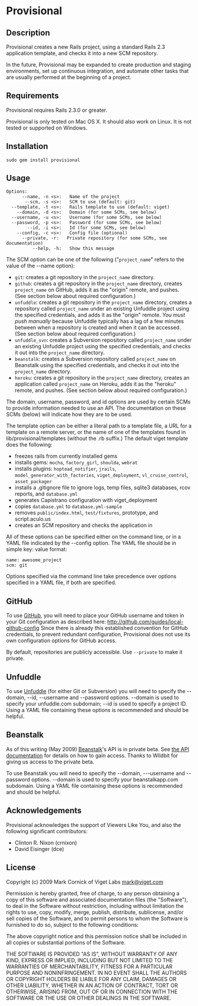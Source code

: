 # Provisional

## Description

Provisional creates a new Rails project, using a standard Rails 2.3 application template, and checks it into a new SCM repository.

In the future, Provisional may be expanded to create production and staging environments, set up continuous integration, and automate other tasks that are usually performed at the beginning of a project.

## Requirements

Provisional requires Rails 2.3.0 or greater.

Provisional is only tested on Mac OS X. It should also work on Linux. It is not tested or supported on Windows.

## Installation

    sudo gem install provisional

## Usage

    Options:
          --name, -n <s>:   Name of the project
           --scm, -s <s>:   SCM to use (default: git)
      --template, -t <s>:   Rails template to use (default: viget)
        --domain, -d <s>:   Domain (for some SCMs, see below)
      --username, -u <s>:   Username (for some SCMs, see below)
      --password, -p <s>:   Password (for some SCMs, see below)
            --id, -i <s>:   Id (for some SCMs, see below)
        --config, -c <s>:   Config file (optional)
          --private, -r:   Private repository (for some SCMs, see documentation)
              --help, -h:   Show this message

The SCM option can be one of the following ("`project_name`" refers to the value of the --name option):

* `git`: creates a git repository in the `project_name` directory.
* `github`: creates a git repository in the `project_name` directory, creates `project_name` on GitHub, adds it as the "origin" remote, and pushes. (See section below about required configuration.)
* `unfuddle`: creates a git repository in the `project_name` directory, creates a repository called `project_name` under an existing Unfuddle project using the specified credentials, and adds it as the "origin" remote. _You must push manually_ because Unfuddle typically has a lag of a few minutes between when a repository is created and when it can be accessed. (See section below about required configuration.)
* `unfuddle_svn`: creates a Subversion repository called `project_name` under an existing Unfuddle project using the specified credentials, and checks it out into the `project_name` directory.
* `beanstalk`: creates a Subversion repository called `project_name` on Beanstalk using the specified credentials, and checks it out into the `project_name` directory.
* `heroku`: creates a git repository in the `project_name` directory, creates an application called `project_name` on Heroku, adds it as the "heroku" remote, and pushes. (See section below about required configuration.)

The domain, username, password, and id options are used by certain SCMs to provide information needed to use an API. The documentation on these SCMs (below) will indicate how they are to be used.

The template option can be either a literal path to a template file, a URL for a template on a remote server, or the name of one of the templates found in lib/provisional/templates (without the .rb suffix.) The default viget template does the following:

* freezes rails from currently installed gems
* installs gems: `mocha`, `factory_girl`, `shoulda`, `webrat`
* installs plugins: `hoptoad_notifier`, `jrails`, `model_generator_with_factories`, `viget_deployment`, `vl_cruise_control`, `asset_packager`
* installs a .gitignore file to ignore logs, temp files, sqlite3 databases, rcov reports, and `database.yml`
* generates Capistrano configuration with viget_deployment
* copies `database.yml` to `database.yml-sample`
* removes `public/index.html`, `test/fixtures`, prototype, and script.aculo.us
* creates an SCM repository and checks the application in

All of these options can be specified either on the command line, or in a YAML file indicated by the --config option. The YAML file should be in simple key: value format:

    name: awesome_project
    scm: git

Options specified via the command line take precedence over options specified in a YAML file, if both are specified.

## GitHub

To use [GitHub](http://github.com/), you will need to place your GitHub username and token in your Git configuration as described here: http://github.com/guides/local-github-config Since there is already this established convention for GitHub credentials, to prevent redundant configuration, Provisional does not use its own configuration options for GitHub access.

By default, repositories are publicly accessible. Use `--private` to make it private.

## Unfuddle

To use [Unfuddle](http://unfuddle.com/) (for either Git or Subversion) you will need to specify the --domain, --id, --username and --password options. --domain is used to specify your unfuddle.com subdomain; --id is used to specify a project ID. Using a YAML file containing these options is recommended and should be helpful.

## Beanstalk

As of this writing (May 2009) [Beanstalk](http://beanstalkapp.com/)'s API is in private beta. See [the API documentation](http://api.beanstalkapp.com/) for details on how to gain access. Thanks to Wildbit for giving us access to the private beta.

To use Beanstalk you will need to specify the --domain, ---username and --password options. --domain is used to specify your beanstalkapp.com subdomain. Using a YAML file containing these options is recommended and should be helpful.

## Acknowledgements

Provisional acknowledges the support of Viewers Like You, and also the following significant contributors:

* Clinton R. Nixon (crnixon)
* David Eisinger (dce)

## License

Copyright (c) 2009 Mark Cornick of Viget Labs <mark@viget.com>

Permission is hereby granted, free of charge, to any person obtaining a copy of this software and associated documentation files (the "Software"), to deal in the Software without restriction, including without limitation the rights to use, copy, modify, merge, publish, distribute, sublicense, and/or sell copies of the Software, and to permit persons to whom the Software is furnished to do so, subject to the following conditions:

The above copyright notice and this permission notice shall be included in all copies or substantial portions of the Software.

THE SOFTWARE IS PROVIDED "AS IS", WITHOUT WARRANTY OF ANY KIND, EXPRESS OR IMPLIED, INCLUDING BUT NOT LIMITED TO THE WARRANTIES OF MERCHANTABILITY, FITNESS FOR A PARTICULAR PURPOSE AND NONINFRINGEMENT. IN NO EVENT SHALL THE AUTHORS OR COPYRIGHT HOLDERS BE LIABLE FOR ANY CLAIM, DAMAGES OR OTHER LIABILITY, WHETHER IN AN ACTION OF CONTRACT, TORT OR OTHERWISE, ARISING FROM, OUT OF OR IN CONNECTION WITH THE SOFTWARE OR THE USE OR OTHER DEALINGS IN THE SOFTWARE.
